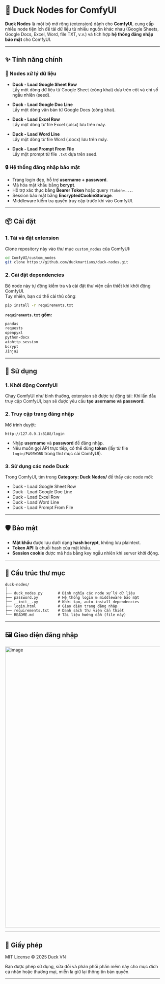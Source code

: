 # 🦆 Duck Nodes for ComfyUI

**Duck Nodes** là một bộ mở rộng (extension) dành cho **ComfyUI**, cung cấp nhiều node tiện ích để tải dữ liệu từ nhiều nguồn khác nhau (Google Sheets, Google Docs, Excel, Word, file TXT, v.v.) và tích hợp **hệ thống đăng nhập bảo mật** cho ComfyUI.

---

## ✨ Tính năng chính

### 📂 Nodes xử lý dữ liệu
- **Duck - Load Google Sheet Row**  
  Lấy một dòng dữ liệu từ Google Sheet (công khai) dựa trên cột và chỉ số ngẫu nhiên (seed).
  
- **Duck - Load Google Doc Line**  
  Lấy một dòng văn bản từ Google Docs (công khai).

- **Duck - Load Excel Row**  
  Lấy một dòng từ file Excel (.xlsx) lưu trên máy.

- **Duck - Load Word Line**  
  Lấy một dòng từ file Word (.docx) lưu trên máy.

- **Duck - Load Prompt From File**  
  Lấy một prompt từ file `.txt` dựa trên seed.

### 🔒 Hệ thống đăng nhập bảo mật
- Trang login đẹp, hỗ trợ **username + password**.
- Mã hóa mật khẩu bằng **bcrypt**.
- Hỗ trợ xác thực bằng **Bearer Token** hoặc query `?token=...`.
- Session bảo mật bằng **EncryptedCookieStorage**.
- Middleware kiểm tra quyền truy cập trước khi vào ComfyUI.

---

## 📦 Cài đặt

### 1. Tải và đặt extension
Clone repository này vào thư mục `custom_nodes` của ComfyUI:
```bash
cd ComfyUI/custom_nodes
git clone https://github.com/duckmartians/duck-nodes.git
```

### 2. Cài đặt dependencies
Bộ node này tự động kiểm tra và cài đặt thư viện cần thiết khi khởi động ComfyUI.  
Tuy nhiên, bạn có thể cài thủ công:
```bash
pip install -r requirements.txt
```

**`requirements.txt` gồm:**
```txt
pandas
requests
openpyxl
python-docx
aiohttp_session
bcrypt
Jinja2
```

---

## 🚀 Sử dụng

### 1. Khởi động ComfyUI
Chạy ComfyUI như bình thường, extension sẽ được tự động tải:
Khi lần đầu truy cập ComfyUI, bạn sẽ được yêu cầu **tạo username và password**.

### 2. Truy cập trang đăng nhập
Mở trình duyệt:
```
http://127.0.0.1:8188/login
```
- Nhập **username** và **password** để đăng nhập.
- Nếu muốn gọi API trực tiếp, có thể dùng **token** (lấy từ file `login/PASSWORD` trong thư mục cài ComfyUI).

### 3. Sử dụng các node Duck
Trong ComfyUI, tìm trong **Category: Duck Nodes/** để thấy các node mới:
- Duck - Load Google Sheet Row
- Duck - Load Google Doc Line
- Duck - Load Excel Row
- Duck - Load Word Line
- Duck - Load Prompt From File

---

## 🛡️ Bảo mật

- **Mật khẩu** được lưu dưới dạng **hash bcrypt**, không lưu plaintext.  
- **Token API** là chuỗi hash của mật khẩu.  
- **Session cookie** được mã hóa bằng key ngẫu nhiên khi server khởi động.

---

## 📁 Cấu trúc thư mục

```
duck-nodes/
│
├── duck_nodes.py       # Định nghĩa các node xử lý dữ liệu
├── password.py         # Hệ thống login & middleware bảo mật
├── __init__.py         # Khởi tạo, auto-install dependencies
├── login.html          # Giao diện trang đăng nhập
├── requirements.txt    # Danh sách thư viện cần thiết
└── README.md           # Tài liệu hướng dẫn (file này)
```

---

## 🖼️ Giao diện đăng nhập

<img width="1919" height="911" alt="image" src="https://github.com/user-attachments/assets/578d5351-aaa6-4924-9df5-47a650afa56c" />


---

## 📝 Giấy phép

MIT License © 2025 Duck VN

Bạn được phép sử dụng, sửa đổi và phân phối phần mềm này cho mục đích cá nhân hoặc thương mại, miễn là giữ lại thông tin bản quyền.

---
